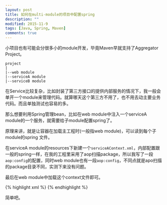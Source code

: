 ```yaml
---
layout: post
title: 如何在multi-module的项目中配置spring
description: ""
modified: 2015-11-9
tags: [Java, Spring, Maven]
comments: true
---
```


小项目也有可能会分很多小的module开发，毕竟Maven早就支持了Aggregator Project。

```
project
|
|--web module
|--serviceA module
|--serviceB module
```

在Service比较复杂，比如封装了第三方接口的提供内部服务的情况下，我一般会单开一个module来管理代码。就算哪天这个第三方不用了，也不用去动主要业务代码。而且单独测试也容易的多。

那么想要利用Spring管理bean，比如在web module中注入一个serviceA module的一个服务，就需要给子module配置spring了。

原理来讲，就是让容器在加载主工程时(一般指web module)，可以读到每个子module的spring 文件。

在serviceA module的resources下新建一个`serviceAContext.xml`，内部配置跟一般的spring一样，在我的工程里采用了aop扫描package，所以我写了一段`aop:config`的配置，同时web module也有一段`aop:config`，不同点就是apo扫描的package目录不同，实测下来没有问题。

最后在web module中加载这个context文件即可。

{% highlight xml %}
<import resource="classpath*:serviceAContext.xml" />
{% endhighlight %}

简单吧。